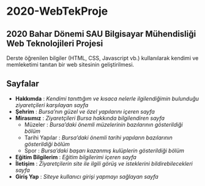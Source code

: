 # 2020-WebTekProje
## 2020 Bahar Dönemi SAU Bilgisayar Mühendisliği Web Teknolojileri Projesi
Derste öğrenilen bilgiler (HTML, CSS, Javascript vb.) kullanılarak kendimi ve memleketimi tanıtan bir web sitesinin geliştirilmesi.

## Sayfalar
* __Hakkımda__ : *Kendimi tanıttığım ve kısaca nelerle ilgilendiğimin bulunduğu ziyaretçileri karşılayan sayfa*
* __Şehrim__ : *Bursa’nın güzel ve özel yapılarını içeren sayfa*
* __Mirasımız__ : *Ziyaretçileri Bursa hakkında bilgilendiren sayfa*
  + Müzeler : *Bursa’daki önemli müzelerinin bazılarının gösterildiği bölüm*
  + Tarihi Yapılar : *Bursa’daki önemli tarihi yapıların bazılarının gösterildiği bölüm*
  + Spor : *Bursa’daki başarı kazanmış kulüplerin gösterildiği bölüm*
* __Eğitim Bilgilerim__ : *Eğitim bilgilerimi içeren sayfa*
* __İletişim__ : *Ziyaretçilerin site ile ilgili görüş ve isteklerini bildirebilecekleri sayfa*
* __Giriş Yap__ : *Siteye kullanıcı girişi yapmayı sağlayan sayfa*
 
